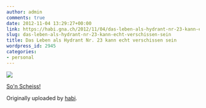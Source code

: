 ```yaml
---
author: admin
comments: true
date: 2012-11-04 13:29:27+00:00
link: https://habi.gna.ch/2012/11/04/das-leben-als-hydrant-nr-23-kann-echt-verschissen-sein/
slug: das-leben-als-hydrant-nr-23-kann-echt-verschissen-sein
title: Das Leben als Hydrant Nr. 23 kann echt verschissen sein
wordpress_id: 2945
categories:
- personal
---
```



 [![](https://static.flickr.com/8194/8147958131_244547d99f_m.jpg)](https://www.flickr.com/photos/habi/8147958131/)
   

 
  [So'n Scheiss!](https://www.flickr.com/photos/habi/8147958131/)
    

  Originally uploaded by [habi](https://www.flickr.com/photos/habi/).
 




  

